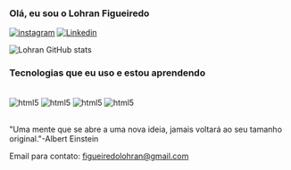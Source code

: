 ### Olá, eu sou o Lohran Figueiredo
[![instagram](https://img.shields.io/badge/Instagram-E4405F?style=for-the-badge&logo=instagram&logoColor=white)](https://www.instagram.com/lohran_2/)
[![Linkedin](https://img.shields.io/badge/LinkedIn-0077B5?style=for-the-badge&logo=linkedin&logoColor=white)](https://www.linkedin.com/in/lohran-figueiredo-075396181/)

![Lohran GitHub stats](https://github-readme-stats.vercel.app/api?username=Devlohran&show_icons=true&theme=cobalt)

### Tecnologias que eu uso e estou aprendendo
<div style="display: inline_block"></br>
<img align="center" alt="html5" src="https://img.shields.io/badge/Python-3776AB?style=for-the-badge&logo=python&logoColor=white"/>
<img align="center" alt="html5" src="https://img.shields.io/badge/C%23-239120?style=for-the-badge&logo=c-sharp&logoColor=white"/>
<img align="center" alt="html5" src="https://img.shields.io/badge/JavaScript-323330?style=for-the-badge&logo=javascript&logoColor=F7DF1E"/>
<img align="center" alt="html5" src="https://img.shields.io/badge/TypeScript-007ACC?style=for-the-badge&logo=typescript&logoColor=white"/>
</div><br/>

"Uma mente que se abre a uma nova ideia, jamais voltará ao seu tamanho original."-Albert Einstein

Email para contato: figueiredolohran@gmail.com


